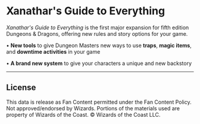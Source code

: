# Xanathar's Guide to Everything

*Xanathar's Guide to Everything* is the first major expansion for fifth edition Dungeons & Dragons, offering new rules and story options for your game.

• **New tools** to give Dungeon Masters new ways to use **traps**, **magic items**, and **downtime activities** in your game

• **A brand new system** to give your characters a unique and new backstory

---

## License

This data is release as Fan Content permitted under the Fan Content Policy. Not approved/endorsed by Wizards. Portions of the materials used are property of Wizards of the Coast. © Wizards of the Coast LLC.
